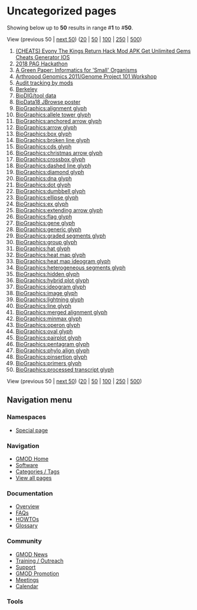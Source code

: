 



<span id="top"></span>




# <span dir="auto">Uncategorized pages</span>








Showing below up to **50** results in range \#**1** to \#**50**.

View (previous 50 \| <a
href="/mediawiki/index.php?title=Special%253AUncategorizedPages&amp;limit=50&amp;offset=50"
class="mw-nextlink" title="Next 50 results">next 50</a>) (<a
href="/mediawiki/index.php?title=Special%253AUncategorizedPages&amp;limit=20&amp;offset=0"
class="mw-numlink" title="Show 20 results per page">20</a> \| <a
href="/mediawiki/index.php?title=Special%253AUncategorizedPages&amp;limit=50&amp;offset=0"
class="mw-numlink" title="Show 50 results per page">50</a> \| <a
href="/mediawiki/index.php?title=Special%253AUncategorizedPages&amp;limit=100&amp;offset=0"
class="mw-numlink" title="Show 100 results per page">100</a> \| <a
href="/mediawiki/index.php?title=Special%253AUncategorizedPages&amp;limit=250&amp;offset=0"
class="mw-numlink" title="Show 250 results per page">250</a> \| <a
href="/mediawiki/index.php?title=Special%253AUncategorizedPages&amp;limit=500&amp;offset=0"
class="mw-numlink" title="Show 500 results per page">500</a>)

1.  [(CHEATS) Evony The Kings Return Hack Mod APK Get Unlimited Gems
    Cheats Generator
    IOS](/wiki/(CHEATS)_Evony_The_Kings_Return_Hack_Mod_APK_Get_Unlimited_Gems_Cheats_Generator_IOS "(CHEATS) Evony The Kings Return Hack Mod APK Get Unlimited Gems Cheats Generator IOS")
2.  [2018 PAG Hackathon](/wiki/2018_PAG_Hackathon "2018 PAG Hackathon")
3.  [A Green Paper: Informatics for 'Small'
    Organisms](/wiki/A_Green_Paper:_Informatics_for_%27Small%27_Organisms "A Green Paper: Informatics for 'Small' Organisms")
4.  [Arthropod Genomics 2011/Genome Project 101
    Workshop](/wiki/Arthropod_Genomics_2011/Genome_Project_101_Workshop "Arthropod Genomics 2011/Genome Project 101 Workshop")
5.  [Audit tracking by
    mods](/wiki/Audit_tracking_by_mods "Audit tracking by mods")
6.  [Berkeley](/wiki/Berkeley "Berkeley")
7.  [BioDIG/tool data](/wiki/BioDIG/tool_data "BioDIG/tool data")
8.  [BioData18 JBrowse
    poster](/wiki/BioData18_JBrowse_poster "BioData18 JBrowse poster")
9.  [BioGraphics:alignment
    glyph](/wiki/BioGraphics:alignment_glyph "BioGraphics:alignment glyph")
10. [BioGraphics:allele tower
    glyph](/wiki/BioGraphics:allele_tower_glyph "BioGraphics:allele tower glyph")
11. [BioGraphics:anchored arrow
    glyph](/wiki/BioGraphics:anchored_arrow_glyph "BioGraphics:anchored arrow glyph")
12. [BioGraphics:arrow
    glyph](/wiki/BioGraphics:arrow_glyph "BioGraphics:arrow glyph")
13. [BioGraphics:box
    glyph](/wiki/BioGraphics:box_glyph "BioGraphics:box glyph")
14. [BioGraphics:broken line
    glyph](/wiki/BioGraphics:broken_line_glyph "BioGraphics:broken line glyph")
15. [BioGraphics:cds
    glyph](/wiki/BioGraphics:cds_glyph "BioGraphics:cds glyph")
16. [BioGraphics:christmas arrow
    glyph](/wiki/BioGraphics:christmas_arrow_glyph "BioGraphics:christmas arrow glyph")
17. [BioGraphics:crossbox
    glyph](/wiki/BioGraphics:crossbox_glyph "BioGraphics:crossbox glyph")
18. [BioGraphics:dashed line
    glyph](/wiki/BioGraphics:dashed_line_glyph "BioGraphics:dashed line glyph")
19. [BioGraphics:diamond
    glyph](/wiki/BioGraphics:diamond_glyph "BioGraphics:diamond glyph")
20. [BioGraphics:dna
    glyph](/wiki/BioGraphics:dna_glyph "BioGraphics:dna glyph")
21. [BioGraphics:dot
    glyph](/wiki/BioGraphics:dot_glyph "BioGraphics:dot glyph")
22. [BioGraphics:dumbbell
    glyph](/wiki/BioGraphics:dumbbell_glyph "BioGraphics:dumbbell glyph")
23. [BioGraphics:ellipse
    glyph](/wiki/BioGraphics:ellipse_glyph "BioGraphics:ellipse glyph")
24. [BioGraphics:ex
    glyph](/wiki/BioGraphics:ex_glyph "BioGraphics:ex glyph")
25. [BioGraphics:extending arrow
    glyph](/wiki/BioGraphics:extending_arrow_glyph "BioGraphics:extending arrow glyph")
26. [BioGraphics:flag
    glyph](/wiki/BioGraphics:flag_glyph "BioGraphics:flag glyph")
27. [BioGraphics:gene
    glyph](/wiki/BioGraphics:gene_glyph "BioGraphics:gene glyph")
28. [BioGraphics:generic
    glyph](/wiki/BioGraphics:generic_glyph "BioGraphics:generic glyph")
29. [BioGraphics:graded segments
    glyph](/wiki/BioGraphics:graded_segments_glyph "BioGraphics:graded segments glyph")
30. [BioGraphics:group
    glyph](/wiki/BioGraphics:group_glyph "BioGraphics:group glyph")
31. [BioGraphics:hat
    glyph](/wiki/BioGraphics:hat_glyph "BioGraphics:hat glyph")
32. [BioGraphics:heat map
    glyph](/wiki/BioGraphics:heat_map_glyph "BioGraphics:heat map glyph")
33. [BioGraphics:heat map ideogram
    glyph](/wiki/BioGraphics:heat_map_ideogram_glyph "BioGraphics:heat map ideogram glyph")
34. [BioGraphics:heterogeneous segments
    glyph](/wiki/BioGraphics:heterogeneous_segments_glyph "BioGraphics:heterogeneous segments glyph")
35. [BioGraphics:hidden
    glyph](/wiki/BioGraphics:hidden_glyph "BioGraphics:hidden glyph")
36. [BioGraphics:hybrid plot
    glyph](/wiki/BioGraphics:hybrid_plot_glyph "BioGraphics:hybrid plot glyph")
37. [BioGraphics:ideogram
    glyph](/wiki/BioGraphics:ideogram_glyph "BioGraphics:ideogram glyph")
38. [BioGraphics:image
    glyph](/wiki/BioGraphics:image_glyph "BioGraphics:image glyph")
39. [BioGraphics:lightning
    glyph](/wiki/BioGraphics:lightning_glyph "BioGraphics:lightning glyph")
40. [BioGraphics:line
    glyph](/wiki/BioGraphics:line_glyph "BioGraphics:line glyph")
41. [BioGraphics:merged alignment
    glyph](/wiki/BioGraphics:merged_alignment_glyph "BioGraphics:merged alignment glyph")
42. [BioGraphics:minmax
    glyph](/wiki/BioGraphics:minmax_glyph "BioGraphics:minmax glyph")
43. [BioGraphics:operon
    glyph](/wiki/BioGraphics:operon_glyph "BioGraphics:operon glyph")
44. [BioGraphics:oval
    glyph](/wiki/BioGraphics:oval_glyph "BioGraphics:oval glyph")
45. [BioGraphics:pairplot
    glyph](/wiki/BioGraphics:pairplot_glyph "BioGraphics:pairplot glyph")
46. [BioGraphics:pentagram
    glyph](/wiki/BioGraphics:pentagram_glyph "BioGraphics:pentagram glyph")
47. [BioGraphics:phylo align
    glyph](/wiki/BioGraphics:phylo_align_glyph "BioGraphics:phylo align glyph")
48. [BioGraphics:pinsertion
    glyph](/wiki/BioGraphics:pinsertion_glyph "BioGraphics:pinsertion glyph")
49. [BioGraphics:primers
    glyph](/wiki/BioGraphics:primers_glyph "BioGraphics:primers glyph")
50. [BioGraphics:processed transcript
    glyph](/wiki/BioGraphics:processed_transcript_glyph "BioGraphics:processed transcript glyph")

View (previous 50 \| <a
href="/mediawiki/index.php?title=Special%253AUncategorizedPages&amp;limit=50&amp;offset=50"
class="mw-nextlink" title="Next 50 results">next 50</a>) (<a
href="/mediawiki/index.php?title=Special%253AUncategorizedPages&amp;limit=20&amp;offset=0"
class="mw-numlink" title="Show 20 results per page">20</a> \| <a
href="/mediawiki/index.php?title=Special%253AUncategorizedPages&amp;limit=50&amp;offset=0"
class="mw-numlink" title="Show 50 results per page">50</a> \| <a
href="/mediawiki/index.php?title=Special%253AUncategorizedPages&amp;limit=100&amp;offset=0"
class="mw-numlink" title="Show 100 results per page">100</a> \| <a
href="/mediawiki/index.php?title=Special%253AUncategorizedPages&amp;limit=250&amp;offset=0"
class="mw-numlink" title="Show 250 results per page">250</a> \| <a
href="/mediawiki/index.php?title=Special%253AUncategorizedPages&amp;limit=500&amp;offset=0"
class="mw-numlink" title="Show 500 results per page">500</a>)







## Navigation menu



### Namespaces

- <span id="ca-nstab-special">[Special
  page](/wiki/Special%253AUncategorizedPages "This is a special page, you cannot edit the page itself")</span>






### Navigation



- <span id="n-GMOD-Home">[GMOD Home](/wiki/Main_Page)</span>
- <span id="n-Software">[Software](/wiki/GMOD_Components)</span>
- <span id="n-Categories-.2F-Tags">[Categories /
  Tags](/wiki/Categories)</span>
- <span id="n-View-all-pages">[View all
  pages](/wiki/Special:AllPages)</span>




### Documentation



- <span id="n-Overview">[Overview](/wiki/Overview)</span>
- <span id="n-FAQs">[FAQs](/wiki/Category%253AFAQ)</span>
- <span id="n-HOWTOs">[HOWTOs](/wiki/Category%253AHOWTO)</span>
- <span id="n-Glossary">[Glossary](/wiki/Glossary)</span>




### Community



- <span id="n-GMOD-News">[GMOD News](/wiki/GMOD_News)</span>
- <span id="n-Training-.2F-Outreach">[Training /
  Outreach](/wiki/Training_and_Outreach)</span>
- <span id="n-Support">[Support](/wiki/Support)</span>
- <span id="n-GMOD-Promotion">[GMOD
  Promotion](/wiki/GMOD_Promotion)</span>
- <span id="n-Meetings">[Meetings](/wiki/Meetings)</span>
- <span id="n-Calendar">[Calendar](/wiki/Calendar)</span>




### Tools












<!-- -->




